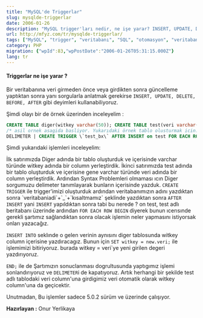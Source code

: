 ```yaml
---
title: "MySQL'de Triggerlar"
slug: mysqlde-triggerlar
date: 2006-01-26
description: "MySQL trigger'ları nedir, ne işe yarar? INSERT, UPDATE, DELETE işlemleri öncesi veya sonrası otomatik çalışan sorgularla veritabanı işlemlerini yönetin. MySQL 5.0.2+ için örnekler."
url: http://mfyz.com/tr/mysqlde-triggerlar/
tags: ["MySQL", "trigger", "veritabanı", "SQL", "otomasyon", "veritabanı tetikleyicileri"]
category: PHP
migration: {"wpId":83,"wpPostDate":"2006-01-26T05:31:15.000Z"}
lang: tr
---
```


#### Triggerlar ne işe yarar ?

Bir veritabanına veri girmeden önce veya girdikten sonra güncelleme yaptıktan sonra yanı sorgularla anlatmak gerekirse `INSERT, UPDATE, DELETE, BEFORE, AFTER` gibi deyimleri kullanabiliyoruz.

Şimdi olayı bir de örnek üzerinden inceleyelim :

```sql
CREATE TABLE diger(witkey varchar(50)); CREATE TABLE test(veri varchar(50));
/* asil ornek asagida basliyor. Yukarıdaki örnek tablo olusturmak icin. */
DELIMETER | CREATE TRIGGER \`test_bx\` AFTER INSERT on test FOR EACH ROW BEGIN INSERT INTO diger SET witkey = new.veri; END; |
```

Şimdi yukarıdaki işlemleri inceleyelim:

İlk satırımızda Diger adında bir tablo oluşturduk ve içerisinde varchar türünde witkey adında bir column yerleştirdik. İkinci satırımızda test adında bir tablo oluşturduk ve içerisine gene varchar türünde veri adında bir column yerleştirdik. Ardından Syntax Problemleri olmaması ıcın Diger sorgumuzu delimeter tanımlayarak bunların içerisinde yazduk. `CREATE TRIGGER` ile trigger'imizi oluşturduk ardından veritabanımızın adını yazdıktan sonra \`veritabaniadi\`+\`_\`+\`kısaltmamız\` şeklinde yazdıktan sonra `AFTER INSERT` yani `INSERT` yapıldıktan sonra tabi bu nerede ? on test, test adlı beritabanı üzerinde ardından `FOR EACH ROW BEGIN` diyerek bunun ıcerısınde gerekli şartımız sağlandıktan sonra olacak işlemin neler yapmasını istiyorsak onları yazacağız.

`INSERT INTO` seklınde o gelen verinin aynısını diger tablosunda witkey column içerisine yazdıracagız. Bunun için `SET witkey = new.veri;` ile işlemimizi bitiriyoruz. burada witkey = veri\`ye yeni girilen degeri yazdırıyoruz.

`END;` ile de Şartımızın sonuclanması dogrultusunda yaptıgımız işlemi sonlandırıyoruz ve `DELIMETER`i de kapatıyoruz. Artık herhangi bir şekilde test adlı tablodaki veri column'una girdigimiz veri otomatik olarak witkey column'una da geçicektir.

Unutmadan, Bu işlemler sadece 5.0.2 sürüm ve üzerinde çalışıyor.

**Hazırlayan :** Onur Yerlikaya